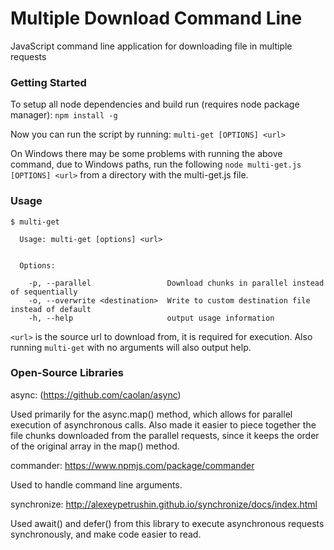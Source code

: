 # Multiple Download Command Line
JavaScript command line application for downloading file in multiple requests

### Getting Started

To setup all node dependencies and build run (requires node package manager):
`npm install -g`

Now you can run the script by running:
`multi-get [OPTIONS] <url>`

On Windows there may be some problems with running the above command, due to Windows paths, run the following
`node multi-get.js [OPTIONS] <url>`
from a directory with the multi-get.js file.

### Usage

```
$ multi-get

  Usage: multi-get [options] <url>


  Options:

    -p, --parallel                 Download chunks in parallel instead of sequentially
    -o, --overwrite <destination>  Write to custom destination file instead of default
    -h, --help                     output usage information
```

`<url>` is the source url to download from, it is required for execution. Also running `multi-get` with no arguments will
also output help.

### Open-Source Libraries

async: (https://github.com/caolan/async)

Used primarily for the async.map() method, which allows for parallel execution of asynchronous calls. Also made it easier to piece together the file chunks downloaded from the parallel requests, since it keeps the order of the original array in the map() method.

commander: https://www.npmjs.com/package/commander

Used to handle command line arguments.

synchronize: http://alexeypetrushin.github.io/synchronize/docs/index.html

Used await() and defer() from this library to execute asynchronous requests synchronously, and make code easier to read.
